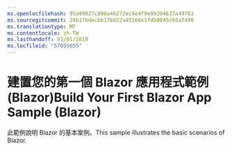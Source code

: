 ```yaml
---
ms.openlocfilehash: 95a99027c898a46272ec4e4f9e09394637a49762
ms.sourcegitcommit: 24b1f6decbb17bb22a45166e5fdb0845c65af498
ms.translationtype: MT
ms.contentlocale: zh-TW
ms.lasthandoff: 03/01/2019
ms.locfileid: "57055655"
---
```

# <a name="build-your-first-blazor-app-sample-blazor"></a><span data-ttu-id="3ec28-101">建置您的第一個 Blazor 應用程式範例 (Blazor)</span><span class="sxs-lookup"><span data-stu-id="3ec28-101">Build Your First Blazor App Sample (Blazor)</span></span>

<span data-ttu-id="3ec28-102">此範例說明 Blazor 的基本案例。</span><span class="sxs-lookup"><span data-stu-id="3ec28-102">This sample illustrates the basic scenarios of Blazor.</span></span>
